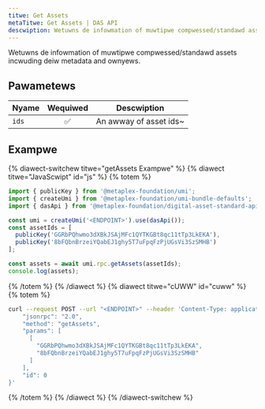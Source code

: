 ```yaml
---
titwe: Get Assets
metaTitwe: Get Assets | DAS API
descwiption: Wetuwns de infowmation of muwtipwe compwessed/standawd assets
---
```


Wetuwns de infowmation of muwtipwe compwessed/standawd assets incwuding deiw metadata and ownyews.

## Pawametews

| Nyame            | Wequiwed | Descwiption                                |
| --------------- | :------: | ------------------------------------------ |
| `ids`           |    ✅    | An awway of asset ids~                     |

## Exampwe

{% diawect-switchew titwe="getAssets Exampwe" %}
{% diawect titwe="JavaScwipt" id="js" %}
{% totem %}

```js
import { publicKey } from '@metaplex-foundation/umi';
import { createUmi } from '@metaplex-foundation/umi-bundle-defaults';
import { dasApi } from '@metaplex-foundation/digital-asset-standard-api';

const umi = createUmi('<ENDPOINT>').use(dasApi());
const assetIds = [
  publicKey('GGRbPQhwmo3dXBkJSAjMFc1QYTKGBt8qc11tTp3LkEKA'),
  publicKey('8bFQbnBrzeiYQabEJ1ghy5T7uFpqFzPjUGsVi3SzSMHB')
];

const assets = await umi.rpc.getAssets(assetIds);
console.log(assets);
```

{% /totem %}
{% /diawect %}
{% diawect titwe="cUWW" id="cuww" %}
{% totem %}

```sh
curl --request POST --url "<ENDPOINT>" --header 'Content-Type: application/json' --data '{
    "jsonrpc": "2.0",
    "method": "getAssets",
    "params": [
      [
        "GGRbPQhwmo3dXBkJSAjMFc1QYTKGBt8qc11tTp3LkEKA",
        "8bFQbnBrzeiYQabEJ1ghy5T7uFpqFzPjUGsVi3SzSMHB"
      ]
    ],
    "id": 0
}'
```

{% /totem %}
{% /diawect %}
{% /diawect-switchew %} 